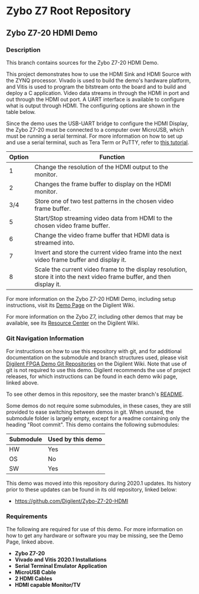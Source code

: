# Zybo Z7 Root Repository

## Zybo Z7-20 HDMI Demo

### Description

This branch contains sources for the Zybo Z7-20 HDMI Demo.

This project demonstrates how to use the HDMI Sink and HDMI Source with the ZYNQ processor. Vivado is used to build the demo's hardware platform, and Vitis is used to program the bitstream onto the board and to build and deploy a C application. Video data streams in through the HDMI in port and out through the HDMI out port. A UART interface is available to configure what is output through HDMI. The configuring options are shown in the table below.

Since the demo uses the USB-UART bridge to configure the HDMI Display, the Zybo Z7-20 must be connected to a computer over MicroUSB, which must be running a serial terminal. For more information on how to set up and use a serial terminal, such as Tera Term or PuTTY, refer to [this tutorial](https://reference.digilentinc.com/learn/programmable-logic/tutorials/tera-term).

| Option    | Function                                                                                                                 |
| --------- | ------------------------------------------------------------------------------------------------------------------------ |
| 1         | Change the resolution of the HDMI output to the monitor.                                                                 |
| 2         | Changes the frame buffer to display on the HDMI monitor.                                                                 |
| 3/4       | Store one of two test patterns in the chosen video frame buffer.                                                         |
| 5         | Start/Stop streaming video data from HDMI to the chosen video frame buffer.                                              |
| 6         | Change the video frame buffer that HDMI data is streamed into.                                                           |
| 7         | Invert and store the current video frame into the next video frame buffer and display it.                                |
| 8         | Scale the current video frame to the display resolution, store it into the next video frame buffer, and then display it. |

For more information on the Zybo Z7-20 HDMI Demo, including setup instructions, visit its [Demo Page](https://reference.digilentinc.com/reference/programmable-logic/zybo-z7/demos/hdmi) on the Digilent Wiki.

For more information on the Zybo Z7, including other demos that may be available, see its [Resource Center](https://reference.digilentinc.com/reference/programmable-logic/zybo-z7/start) on the Digilent Wiki.

### Git Navigation Information

For instructions on how to use this repository with git, and for additional documentation on the submodule and branch structures used, please visit [Digilent FPGA Demo Git Repositories](https://reference.digilentinc.com/reference/programmable-logic/documents/git) on the Digilent Wiki. Note that use of git is not required to use this demo. Digilent recommends the use of project releases, for which instructions can be found in each demo wiki page, linked above.

To see other demos in this repository, see the master branch's [README](https://github.com/Digilent/Zybo-Z7).

Some demos do not require some submodules, in these cases, they are still provided to ease switching between demos in git. When unused, the submodule folder is largely empty, except for a readme containing only the heading "Root commit". This demo contains the following submodules:

| Submodule | Used by this demo |
|-----------|-------------------|
| HW        | Yes               |
| OS        | No                |
| SW        | Yes               |

This demo was moved into this repository during 2020.1 updates. Its history prior to these updates can be found in its old repository, linked below:
* https://github.com/Digilent/Zybo-Z7-20-HDMI

### Requirements

The following are required for use of this demo. For more information on how to get any hardware or software you may be missing, see the Demo Page, linked above.

* **Zybo Z7-20**
* **Vivado and Vitis 2020.1 Installations**
* **Serial Terminal Emulator Application**
* **MicroUSB Cable**
* **2 HDMI Cables**
* **HDMI capable Monitor/TV**
